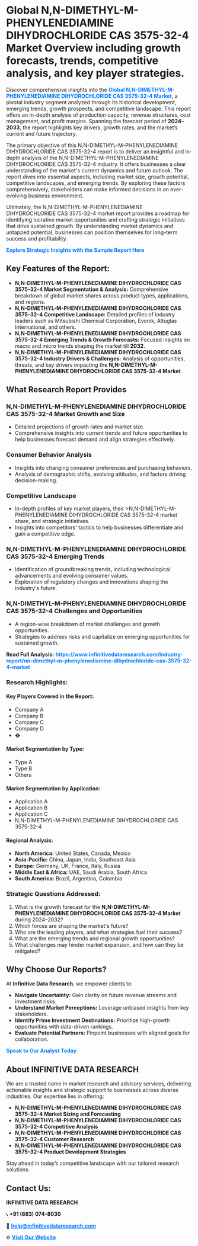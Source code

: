 <h1>Global N,N-DIMETHYL-M-PHENYLENEDIAMINE DIHYDROCHLORIDE CAS 3575-32-4 Market Overview including growth forecasts, trends, competitive analysis, and key player strategies.</h1>
<p>
Discover comprehensive insights into the 
<a href="https://www.infinitivedataresearch.com/industry-report/nn-dimethyl-m-phenylenediamine-dihydrochloride-cas-3575-32-4-market" rel="dofollow" style="color: #007BFF; text-decoration: none;"><strong>Global N,N-DIMETHYL-M-PHENYLENEDIAMINE DIHYDROCHLORIDE CAS 3575-32-4 Market</strong></a>, a pivotal industry segment analyzed through its historical development, emerging trends, growth prospects, and competitive landscape. This report offers an in-depth analysis of production capacity, revenue structures, cost management, and profit margins. Spanning the forecast period of <strong>2024–2033</strong>, the report highlights key drivers, growth rates, and the market’s current and future trajectory.
</p>
<p>
The primary objective of this N,N-DIMETHYL-M-PHENYLENEDIAMINE DIHYDROCHLORIDE CAS 3575-32-4 report is to deliver an insightful and in-depth analysis of the N,N-DIMETHYL-M-PHENYLENEDIAMINE DIHYDROCHLORIDE CAS 3575-32-4 industry. It offers businesses a clear understanding of the market's current dynamics and future outlook. The report dives into essential aspects, including market size, growth potential, competitive landscapes, and emerging trends. By exploring these factors comprehensively, stakeholders can make informed decisions in an ever-evolving business environment.
</p>
<p>
Ultimately, the N,N-DIMETHYL-M-PHENYLENEDIAMINE DIHYDROCHLORIDE CAS 3575-32-4 market report provides a roadmap for identifying lucrative market opportunities and crafting strategic initiatives that drive sustained growth. By understanding market dynamics and untapped potential, businesses can position themselves for long-term success and profitability.
</p>
<p>
<a href="https://www.infinitivedataresearch.com/request-sample/reportId=110427" style="color: #007BFF; text-decoration: none;"><strong>Explore Strategic Insights with the Sample Report Here</strong></a>
</p>

<h2>Key Features of the Report:</h2>
<ul>
<li><strong>N,N-DIMETHYL-M-PHENYLENEDIAMINE DIHYDROCHLORIDE CAS 3575-32-4 Market Segmentation & Analysis:</strong> Comprehensive breakdown of global market shares across product types, applications, and regions.</li>
<li><strong>N,N-DIMETHYL-M-PHENYLENEDIAMINE DIHYDROCHLORIDE CAS 3575-32-4 Competitive Landscape:</strong> Detailed profiles of industry leaders such as Mitsubishi Chemical Corporation, Evonik, Altuglas International, and others.</li>
<li><strong>N,N-DIMETHYL-M-PHENYLENEDIAMINE DIHYDROCHLORIDE CAS 3575-32-4 Emerging Trends & Growth Forecasts:</strong> Focused insights on macro and micro trends shaping the market till <strong>2032</strong>.</li>
<li><strong>N,N-DIMETHYL-M-PHENYLENEDIAMINE DIHYDROCHLORIDE CAS 3575-32-4 Industry Drivers & Challenges:</strong> Analysis of opportunities, threats, and key drivers impacting the <strong>N,N-DIMETHYL-M-PHENYLENEDIAMINE DIHYDROCHLORIDE CAS 3575-32-4 Market</strong>.</li>
</ul>

<h2>What Research Report Provides</h2>
<h3>N,N-DIMETHYL-M-PHENYLENEDIAMINE DIHYDROCHLORIDE CAS 3575-32-4 Market Growth and Size</h3>
<ul>
<li>Detailed projections of growth rates and market size.</li>
<li>Comprehensive insights into current trends and future opportunities to help businesses forecast demand and align strategies effectively.</li>
</ul>

<h3>Consumer Behavior Analysis</h3>
<ul>
<li>Insights into changing consumer preferences and purchasing behaviors.</li>
<li>Analysis of demographic shifts, evolving attitudes, and factors driving decision-making.</li>
</ul>

<h3>Competitive Landscape</h3>
<ul>
<li>In-depth profiles of key market players, their >N,N-DIMETHYL-M-PHENYLENEDIAMINE DIHYDROCHLORIDE CAS 3575-32-4 market share, and strategic initiatives.</li>
<li>Insights into competitors' tactics to help businesses differentiate and gain a competitive edge.</li>
</ul>

<h3>N,N-DIMETHYL-M-PHENYLENEDIAMINE DIHYDROCHLORIDE CAS 3575-32-4 Emerging Trends</h3>
<ul>
<li>Identification of groundbreaking trends, including technological advancements and evolving consumer values.</li>
<li>Exploration of regulatory changes and innovations shaping the industry's future.</li>
</ul>

<h3>N,N-DIMETHYL-M-PHENYLENEDIAMINE DIHYDROCHLORIDE CAS 3575-32-4 Challenges and Opportunities</h3>
<ul>
<li>A region-wise breakdown of market challenges and growth opportunities.</li>
<li>Strategies to address risks and capitalize on emerging opportunities for sustained growth.</li>
</ul>
<p><strong>Read Full Analysis:</strong> <a href="https://www.infinitivedataresearch.com/industry-report/nn-dimethyl-m-phenylenediamine-dihydrochloride-cas-3575-32-4-market" rel="dofollow" style="color: #007BFF; text-decoration: none;"><strong>https://www.infinitivedataresearch.com/industry-report/nn-dimethyl-m-phenylenediamine-dihydrochloride-cas-3575-32-4-market</strong></a></p>
<h3>Research Highlights:</h3>
<h4>Key Players Covered in the Report:</h4>
<ul><li>Company A</li><li>Company B</li><li>Company C</li><li>Company D</li><li>�</li></ul>
<h4>Market Segmentation by Type:</h4>
<ul><li>Type A</li><li>Type B</li><li>Others</li></ul>
<h4>Market Segmentation by Application:</h4>
<ul><li>Application A</li><li>Application B</li><li>Application C</li><li>N,N-DIMETHYL-M-PHENYLENEDIAMINE DIHYDROCHLORIDE CAS 3575-32-4</li></ul>

<h4>Regional Analysis:</h4>
<ul>
<li><strong>North America:</strong> United States, Canada, Mexico</li>
<li><strong>Asia-Pacific:</strong> China, Japan, India, Southeast Asia</li>
<li><strong>Europe:</strong> Germany, UK, France, Italy, Russia</li>
<li><strong>Middle East & Africa:</strong> UAE, Saudi Arabia, South Africa</li>
<li><strong>South America:</strong> Brazil, Argentina, Colombia</li>
</ul>

<h3>Strategic Questions Addressed:</h3>
<ol>
<li>What is the growth forecast for the <strong>N,N-DIMETHYL-M-PHENYLENEDIAMINE DIHYDROCHLORIDE CAS 3575-32-4 Market</strong> during 2024–2032?</li>
<li>Which forces are shaping the market's future?</li>
<li>Who are the leading players, and what strategies fuel their success?</li>
<li>What are the emerging trends and regional growth opportunities?</li>
<li>What challenges may hinder market expansion, and how can they be mitigated?</li>
</ol>

<h2>Why Choose Our Reports?</h2>
<p>At <strong>Infinitive Data Research</strong>, we empower clients to:</p>
<ul>
<li><strong>Navigate Uncertainty:</strong> Gain clarity on future revenue streams and investment risks.</li>
<li><strong>Understand Market Perceptions:</strong> Leverage unbiased insights from key stakeholders.</li>
<li><strong>Identify Prime Investment Destinations:</strong> Prioritize high-growth opportunities with data-driven rankings.</li>
<li><strong>Evaluate Potential Partners:</strong> Pinpoint businesses with aligned goals for collaboration.</li>
</ul>
<p><a href="https://www.infinitivedataresearch.com/industry-report/nn-dimethyl-m-phenylenediamine-dihydrochloride-cas-3575-32-4-market" rel="dofollow" style="color: #007BFF; text-decoration: none;"><strong>Speak to Our Analyst Today</strong></a></p>

<h2>About INFINITIVE DATA RESEARCH</h2>
<p>We are a trusted name in market research and advisory services, delivering actionable insights and strategic support to businesses across diverse industries. Our expertise lies in offering:</p>
<ul>
<li><strong>N,N-DIMETHYL-M-PHENYLENEDIAMINE DIHYDROCHLORIDE CAS 3575-32-4 Market Sizing and Forecasting</strong></li>
<li><strong>N,N-DIMETHYL-M-PHENYLENEDIAMINE DIHYDROCHLORIDE CAS 3575-32-4 Competitive Analysis</strong></li>
<li><strong>N,N-DIMETHYL-M-PHENYLENEDIAMINE DIHYDROCHLORIDE CAS 3575-32-4 Customer Research</strong></li>
<li><strong>N,N-DIMETHYL-M-PHENYLENEDIAMINE DIHYDROCHLORIDE CAS 3575-32-4 Product Development Strategies</strong></li>
</ul>
<p>Stay ahead in today’s competitive landscape with our tailored research solutions.</p>

<h2>Contact Us:</h2>
<p><strong>INFINITIVE DATA RESEARCH</strong></p>
<p>📞 <strong>+91 (883) 074-8030</strong></p>
<p>📧 <strong><a href="mailto:help@infinitivedataresearch.com" style="color: #007BFF;">help@infinitivedataresearch.com</a></strong></p>
<p>🌐 <strong><a href="https://www.infinitivedataresearch.com" rel="dofollow" style="color: #007BFF;">Visit Our Website</a></strong></p>